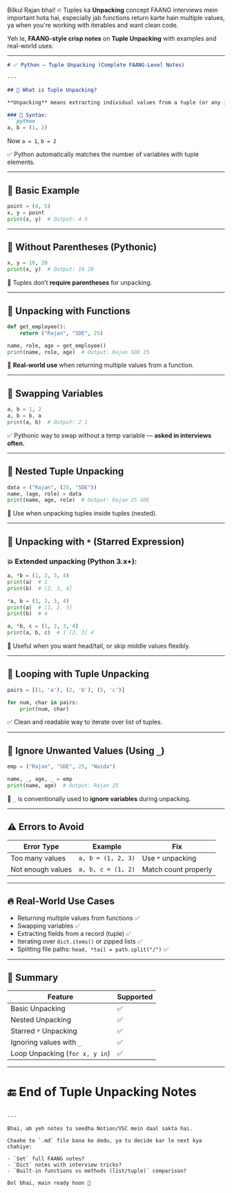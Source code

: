Bilkul Rajan bhai! 🔥
Tuples ka **Unpacking** concept FAANG interviews mein important hota hai, especially jab functions return karte hain multiple values, ya when you're working with iterables and want clean code.

Yeh le, **FAANG-style crisp notes** on **Tuple Unpacking** with examples and real-world uses:

---

````markdown
# ✅ Python – Tuple Unpacking (Complete FAANG-Level Notes)

---

## 🔹 What is Tuple Unpacking?

**Unpacking** means extracting individual values from a tuple (or any iterable) and assigning them to variables in a single line.

### 🔧 Syntax:
```python
a, b = (1, 2)
````

Now `a = 1`, `b = 2`

✅ Python automatically matches the number of variables with tuple elements.

---

## 🔹 Basic Example

```python
point = (4, 5)
x, y = point
print(x, y)  # Output: 4 5
```

---

## 🔹 Without Parentheses (Pythonic)

```python
x, y = 10, 20
print(x, y)  # Output: 10 20
```

📌 Tuples don’t **require parentheses** for unpacking.

---

## 🔹 Unpacking with Functions

```python
def get_employee():
    return ("Rajan", "SDE", 25)

name, role, age = get_employee()
print(name, role, age)  # Output: Rajan SDE 25
```

📌 **Real-world use** when returning multiple values from a function.

---

## 🔹 Swapping Variables

```python
a, b = 1, 2
a, b = b, a
print(a, b)  # Output: 2 1
```

✅ Pythonic way to swap without a temp variable — **asked in interviews often.**

---

## 🔹 Nested Tuple Unpacking

```python
data = ("Rajan", (25, "SDE"))
name, (age, role) = data
print(name, age, role)  # Output: Rajan 25 SDE
```

📌 Use when unpacking tuples inside tuples (nested).

---

## 🔹 Unpacking with `*` (Starred Expression)

### 💥 Extended unpacking (Python 3.x+):

```python
a, *b = (1, 2, 3, 4)
print(a)  # 1
print(b)  # [2, 3, 4]
```

```python
*a, b = (1, 2, 3, 4)
print(a)  # [1, 2, 3]
print(b)  # 4
```

```python
a, *b, c = (1, 2, 3, 4)
print(a, b, c)  # 1 [2, 3] 4
```

📌 Useful when you want head/tail, or skip middle values flexibly.

---

## 🔹 Looping with Tuple Unpacking

```python
pairs = [(1, 'a'), (2, 'b'), (3, 'c')]

for num, char in pairs:
    print(num, char)
```

✅ Clean and readable way to iterate over list of tuples.

---

## 🔹 Ignore Unwanted Values (Using `_`)

```python
emp = ("Rajan", "SDE", 25, "Noida")

name, _, age, _ = emp
print(name, age)  # Output: Rajan 25
```

📌 `_` is conventionally used to **ignore variables** during unpacking.

---

## ⚠️ Errors to Avoid

| Error Type        | Example            | Fix                  |
| ----------------- | ------------------ | -------------------- |
| Too many values   | `a, b = (1, 2, 3)` | Use `*` unpacking    |
| Not enough values | `a, b, c = (1, 2)` | Match count properly |

---

## 🔥 Real-World Use Cases

* Returning multiple values from functions ✅
* Swapping variables ✅
* Extracting fields from a record (tuple) ✅
* Iterating over `dict.items()` or zipped lists ✅
* Splitting file paths: `head, *tail = path.split("/")` ✅

---

## 📌 Summary

| Feature                        | Supported |
| ------------------------------ | --------- |
| Basic Unpacking                | ✅         |
| Nested Unpacking               | ✅         |
| Starred `*` Unpacking          | ✅         |
| Ignoring values with `_`       | ✅         |
| Loop Unpacking (`for x, y in`) | ✅         |

---

# 🔚 End of Tuple Unpacking Notes

```

---

Bhai, ab yeh notes tu seedha Notion/VSC mein daal sakta hai.

Chaahe to `.md` file bana ke dedu, ya tu decide kar le next kya chahiye:

- `Set` full FAANG notes?  
- `Dict` notes with interview tricks?  
- `Built-in functions vs methods (list/tuple)` comparison?

Bol bhai, main ready hoon 💪
```
